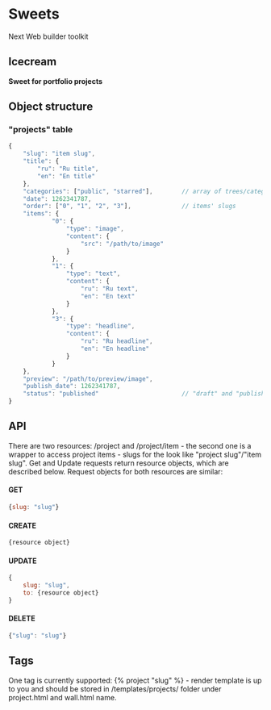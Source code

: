 # Sweets
Next Web builder toolkit

## Icecream
**Sweet for portfolio projects**

## Object structure

### "projects" table

```js
{
	"slug": "item slug",
	"title": {
		"ru": "Ru title",
		"en": "En title"
	},
	"categories": ["public", "starred"],		// array of trees/categories items
	"date": 1262341787,
	"order": ["0", "1", "2", "3"],				// items' slugs
	"items": {
			"0": {
				"type": "image",
				"content": {
					"src": "/path/to/image"
				}
			},
			"1": {
				"type": "text",
				"content": {
					"ru": "Ru text",
					"en": "En text"
				}
			},
			"3": {
				"type": "headline",
				"content": {
					"ru": "Ru headline",
					"en": "En headline"
				}
			}
	},
	"preview": "/path/to/preview/image",
	"publish_date": 1262341787,
	"status": "published"						// "draft" and "published" are currently supported, "draft" projects are not available 
}
```

## API
There are two resources: /project and /project/item - the second one is a wrapper to access project items - slugs for the look like "project slug"/"item slug". Get and Update requests return resource objects, which are described below. Request objects for both resources are similar:

#### GET
```js
{slug: "slug"}
```

#### CREATE
```js
{resource object}
```

#### UPDATE
```js
{
	slug: "slug", 
	to: {resource object}
}
```

#### DELETE
```js
{"slug": "slug"}
```

## Tags
One tag is currently supported: {% project "slug" %} - render template is up to you and should be stored in /templates/projects/ folder under project.html and wall.html name.